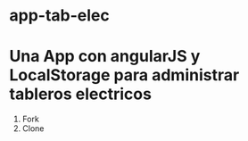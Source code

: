 # app-tab-elec
<h1>Una App con angularJS y LocalStorage para administrar tableros electricos</h1>
<ol>
  <li>Fork</li>
  <li>Clone</li>
</ol>

